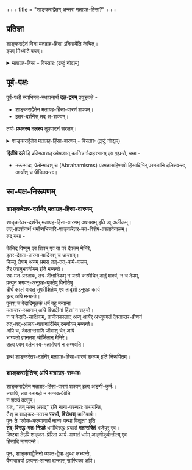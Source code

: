 +++
title = "शाङ्कराद्वैतम् अन्तरा मताग्रह-हिंसा?"
+++

## प्रतिज्ञा
शाङ्कराद्वैतं विना मताग्रह-हिंसा ऽनिवार्येति केचित्।  
इयम् मिथ्येति वयम्। 

<details><summary>मताग्रह-हिंसा - विस्तारः (द्रष्टुं नोद्यम्)</summary>

अत्र मताग्रह-हिंसा नाम  
पर-मतानुयायिनां मारण--देवालय-नाशनादिभिर् दमनेन  
+आर्याभ्युपगत-धर्म-व्यभिचारः। 
</details>


## पूर्व-पक्षः
पूर्व-पक्षी स्वाभिमत-स्थापनार्थं **दल-द्वयम्** प्रयुङ्क्ते - 

- शाङ्कराद्वैतेन मताग्रह-हिंसा-वारणं शक्यम्। 
- इतर-दर्शनैस् तद् अ-शक्यम्। 

तयोः **प्रथमस्य दलस्य** तूपपादनं सरलम्। 

<details><summary>शाङ्कराद्वैतेन मताग्रह-हिंसा-वारणम् - विस्तारः (द्रष्टुं नोद्यम्)</summary>

शाङ्कराद्वैतं सार्वत्रिकानुभवम् अवल्म्बते - अवस्थात्रयमीमांसाश्रयत्वात्।  
ततः परम् ब्रह्म निर्विशेषं चिन्मात्रं किञ्चिद् इति लभ्यते।  
ततो देवता-विशेष-रूपैस् तद्-आराधनम् अ-पारमार्थिकम् इति सन्तिष्ठते।  
ततो देवता-विशेषात्यासक्त्या  
बलेन परेषु देवता-विशेषस्य आरोपो वार्यते।  
इत्थं शाङ्कराद्वैतेन मत-हिंसा-वारणं शक्यम् इति सिद्धम्।
</details>

**द्वितीये दले** हि प्रतिमतासङ्ख्येयत्वात् कानिचनोदाहरणान्य् एव गृह्यन्ते, यथा -

- मरून्मादः, प्रेतोन्मादश् च (Abrahamisms) परमतासहिष्णवो हिंसादिभिर् परमतानि दलितवन्तः, आर्यांश् च पीडितवन्तः। 

## स्व-पक्ष-निरूपणम्
### शाङ्करेतर-दर्शनैर् मताग्रह-हिंसा-वारणम्
शाङ्करेतर-दर्शनैर् मताग्रह-हिंसा-वारणम् अशक्यम् इति त्व् अलीकम्।  
तत्-प्रदर्शनार्थं धर्माव्यभिचारि-शाङ्करेतर-मत-विशेष-प्रस्तावेनालम्।  
तद् यथा -  

केचिद् विष्णुम् एव शिवम् एव वा परं दैवतम् मेनिरे,  
इतर-देवता-पारम्य-वादिनश् च भ्रान्तान्।  
किन्तु तेषाम् अयम् भ्रमस् तत्-तत्-कर्म-फलम्,  
तैर् एवानुभवनीयम् इति मन्यन्ते।  
स्व-मत-प्रस्तावः, तत्र-दीक्षादिकम् न यस्मै कस्मैचिद् दातुं शक्यं, न च देयम्,  
प्रत्युत भगवद्-अनुग्रह-युक्तेषु विनीतेषु  
दीर्घं कालं यावत् सुपरीक्षितेष्व् एव तादृशो ऽनुग्रहः कार्य  
इत्य् अपि मन्यन्ते।  
पुनश् च वेदादिमूलकं धर्मं बहु मन्वाना  
मतान्तर-स्थानाम् अपि विप्रादीनां हिंसां न सहन्ते।  
न च वेदादि-साक्षिकम्, प्राचीनकालाद् अप्य् आर्यैर् अभ्युपगतं देवतान्तर-प्रीणनं  
तत्-तद्-आलय-नाशनादिभिर् दमनीयम् मन्यन्ते।  
अपि च, देवतान्तराणि जीवाश् चेद् अपि  
भाग्यतो ज्ञानतश् चोर्जितान् मेनिरे।  
सत्य् एवम् बलेन स्व-मतारोपणं न सम्भवति।  

इत्थं शाङ्करेतर-दर्शनैर् मताग्रह-हिंसा-वारणं शक्यम् इति निरूपितम्।

### शाङ्कराद्वैतिष्व् अपि मत्राग्रह-सम्भवः
शाङ्कराद्वैतेन मताग्रह-हिंसा-वारणं शक्यम् इत्य् अङ्गी-कुर्मः।  
तथापि, तत्र मताग्रहो न सम्भवत्येवेति  
न शक्यं वक्तुम्।  
यतः, "तन् मतम् असद्" इति नाना-परम्पराः कथयन्ति,  
तैश् च शाङ्कर-मतस्य **स्पर्धा, विरोधश्** चानिवार्यः।   
पुनः ते "लोक-कल्याणार्थं नान्यः पन्था विद्यत" इति  
**तद्-विरुद्ध-मत-निग्रहे** धर्माविरुद्ध-प्रयासे **महासक्तिं** भजेयुर् एव।  
दिष्ट्या तेऽपि शङ्कर-प्रेरिता आर्य-सम्मतं धर्मम् अङ्गीकुर्वन्तीत्य् एव  
हिंसादि नाश्रयन्ते। 

पुनः, शाङ्कराद्वैतिनो व्यक्त-द्वेषाः क्षुब्धा लभ्यन्ते,  
वैष्णवादयो ऽत्यन्त-शान्ता दान्तास् सात्त्विका अपि। 
